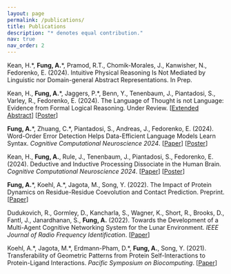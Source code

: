 ```yaml
---
layout: page
permalink: /publications/
title: Publications
description: "* denotes equal contribution."
nav: true
nav_order: 2
---
```


<!-- _pages/publications.md -->

Kean, H.\*, **Fung, A.**\*, Pramod, R.T., Chomik-Morales, J., Kanwisher, N., Fedorenko, E. (2024). Intuitive Physical Reasoning Is Not Mediated by Linguistic nor Domain-general Abstract Representations. In Prep. <!---\[[TBD](/assets/pdf/kean2024physlang.pdf)\]-->

Kean, H., **Fung, A.**\*, Jaggers, P.\*, Benn, Y., Tenenbaum, J., Piantadosi, S., Varley, R., Fedorenko, E. (2024). The Language of Thought is not Language: Evidence from Formal Logical Reasoning. Under Review. \[[Extended Abstract](/assets/pdf/kean2024lotlang_extendedabstract.pdf)\] \[[Poster](/assets/pdf/kean2024lotlang_poster.pdf)\]

**Fung, A.**\*, Zhuang, C.\*, Piantadosi, S., Andreas, J., Fedorenko, E. (2024). Word-Order Error Detection Helps Data-Efficient Language Models Learn Syntax. *Cognitive Computational Neuroscience 2024*. \[[Paper](/assets/pdf/fung2024wordorder.pdf)\] \[[Poster](/assets/pdf/fung2024wordorder_poster.pdf)\]

Kean, H., **Fung, A.**, Rule, J., Tenenbaum, J., Piantadosi, S., Fedorenko, E. (2024). Deductive and Inductive Processing Dissociate in the Human Brain. *Cognitive Computational Neuroscience 2024*. \[[Paper](/assets/pdf/kean2024deductiveinductive.pdf)\] \[[Poster](/assets/pdf/kean2024deductiveinductive_poster.pdf)\]

**Fung, A.**\*, Koehl, A.\*, Jagota, M., Song, Y. (2022). The Impact of Protein Dynamics on Residue-Residue Coevolution and Contact Prediction. Preprint. \[[Paper](/assets/pdf/fung2022dynamiccontacts.pdf)\]

Dudukovich, R., Gormley, D., Kancharla, S., Wagner, K., Short, R., Brooks, D., Fantl, J., Janardhanan, S., **Fung, A.** (2022). Towards the Development of a Multi-Agent Cognitive Networking System for the Lunar Environment. *IEEE Journal of Radio Frequency Identification*. \[[Paper](/assets/pdf/dudukovich2022cognitivenetworking.pdf)\]

Koehl, A.\*, Jagota, M.\*, Erdmann-Pham, D.\*, **Fung, A.**, Song, Y. (2021). Transferability of Geometric Patterns from Protein Self-Interactions to Protein-Ligand Interactions. *Pacific Symposium on Biocomputing*. \[[Paper](/assets/pdf/koehl2022vdms.pdf)\]
